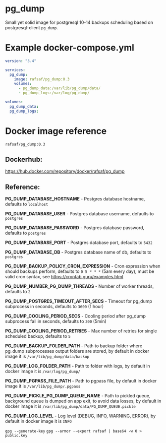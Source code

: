 # pg_dump

Small yet solid image for postgresql 10-14 backups scheduling based on postgresql-client `pg_dump`.

# Example docker-compose.yml

```yml
version: "3.4"

services:
  pg_dump:
    image: rafsaf/pg_dump:0.3
    volumes:
      - pg_dump_data:/var/lib/pg_dump/data/
      - pg_dump_logs:/var/log/pg_dump/

volumes:
  pg_dump_data:
  pg_dump_logs:
```

# Docker image reference

`rafsaf/pg_dump:0.3`

## Dockerhub:

https://hub.docker.com/repository/docker/rafsaf/pg_dump

## Reference:

**PG_DUMP_DATABASE_HOSTNAME** - Postgres database hostname, defaults to `localhost`

**PG_DUMP_DATABASE_USER** - Postgres database username, defaults to `postgres`

**PG_DUMP_DATABASE_PASSWORD** - Postgres database password, defaults to `postgres`

**PG_DUMP_DATABASE_PORT** - Postgres database port, defaults to `5432`

**PG_DUMP_DATABASE_DB** - Postgres database name of db, defaults to `postgres`

**PG_DUMP_BACKUP_POLICY_CRON_EXPRESSION** - Cron expression when should backups perform, defaults to `0 5 * * *` (5am every day), must be valid cron syntax, see https://crontab.guru/examples.html

**PG_DUMP_NUMBER_PG_DUMP_THREADS** - Number of worker threads, defaults to `2`

**PG_DUMP_POSTGRES_TIMEOUT_AFTER_SECS** - Timeout for pg_dump subprocess in seconds, defaults to `3600` (1 hour)

**PG_DUMP_COOLING_PERIOD_SECS** - Cooling period after pg_dump subprocess fail in seconds, defaults to `300` (5min)

**PG_DUMP_COOLING_PERIOD_RETRIES** - Max number of retries for single scheduled backup, defaults to `5`

**PG_DUMP_BACKUP_FOLDER_PATH** - Path to backup folder where pg_dump subprocesses output folders are stored, by default in docker image it is `/var/lib/pg_dump/data/backup`

**PG_DUMP_LOG_FOLDER_PATH** - Path to folder with logs, by default in docker image it is `/var/log/pg_dump/`

**PG_DUMP_PGPASS_FILE_PATH** - Path to pgpass file, by default in docker image it is `/var/lib/pg_dump/.pgpass`

**PG_DUMP_PICKLE_PG_DUMP_QUEUE_NAME** - Path to pickled queue, background queue is dumped on app exit, to avoid data losses, by default in docker image it is `/var/lib/pg_dump/data/PG_DUMP_QUEUE.pickle`

**PG_DUMP_LOG_LEVEL** - Log level (DEBUG, INFO, WARNING, ERROR), by default in docker image it is `INFO`


`gpg --generate-key`
`gpg --armor --export rafsaf | base64 -w 0 > public.key`